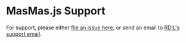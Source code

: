 # MasMas.js Support
For support, please either [file an issue here][issues], or send an email to [RDIL's support email][Support email]. 

[issues]: https://github.com/MasMas-js/MasMas.js/issues
[Support email]: mailto:support@rdil.rocks
